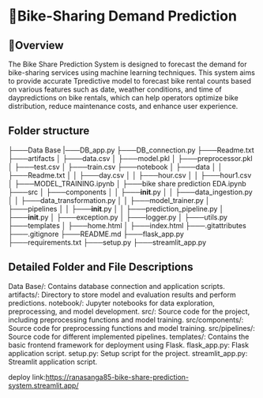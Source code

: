 # :bicyclist:Bike-Sharing Demand Prediction
## :briefcase:Overview
The Bike Share Prediction System is designed to forecast the demand for bike-sharing services using machine learning techniques. This system aims to provide accurate Tpredictive model to forecast bike rental counts based on various features such as date, weather conditions, and time of daypredictions on bike rentals, which can help operators optimize bike distribution, reduce maintenance costs, and enhance user experience.

## Folder structure
├───Data Base
   |───DB_app.py
   ├───DB_connection.py
   ├───Readme.txt
├───artifacts
│   ├───data.csv
│   ├───model.pkl
│   ├───preprocessor.pkl
│   ├───test.csv
│   ├───train.csv
├───notebook
│   ├───data
│   │   ├───Readme.txt
│   │   ├───day.csv
│   │   ├───hour.csv
│   │   ├───hour1.csv
│   ├───MODEL_TRAINING.ipynb
│   ├───bike share prediction EDA.ipynb
├───src
│   ├───components
│   │   ├───__init__.py
│   │   ├───data_ingestion.py
│   │   ├───data_transformation.py
│   │   ├───model_trainer.py
│   ├───pipelines
│   │   ├───__init__.py
│   │   ├───prediction_pipeline.py
│   ├───__init__.py
│   ├───exception.py
│   ├───logger.py
│   ├───utils.py
├───templates
│   ├───home.html
│   ├───index.html
├───.gitattributes
├───.gitignore
├───README.md
├───flask_app.py
├───requirements.txt
├───setup.py
├───streamlit_app.py


## Detailed Folder and File Descriptions
Data Base/: Contains database connection and application scripts.
artifacts/: Directory to store model and evaluation results and perform predictions.
notebook/: Jupyter notebooks for data exploration, preprocessing, and model development.
src/: Source code for the project, including preprocessing functions and model training.
src/components/: Source code for preprocessing functions and model training.
src/pipelines/: Source code for different implemented pipelines.
templates/: Contains the basic frontend framework for deployment using Flask.
flask_app.py: Flask application script.
setup.py: Setup script for the project.
streamlit_app.py: Streamlit application script.

deploy link:https://ranasanga85-bike-share-prediction-system.streamlit.app/
